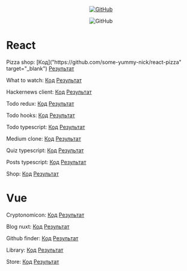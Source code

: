<p align="center">
	<a href="https://github.com/some-yummy-nick?tab=repositories"><img src="https://img.shields.io/github/followers/some-yummy-nick.svg?label=GitHub&style=social" alt="GitHub"></a>
</p>
<p align="center">
	<img src="https://media.giphy.com/media/l3vR9IG7KlnQEAwTe/giphy.gif" alt="GitHub">
</p>

# React
<p>
	Pizza shop: [Код]("https://github.com/some-yummy-nick/react-pizza" target="_blank")
	<a href="https://some-yummy-react-pizza.netlify.app/" target="_blank">Результат</a>
</p>
<p>
	What to watch: <a href="https://github.com/some-yummy-nick/what-to-watch" target="_blank">Код</a>
	<a href="https://some-yummy-what-to-watch.netlify.app/" target="_blank">Результат</a>
</p>
<p>
	Hackernews client: <a href="https://github.com/some-yummy-nick/hackernews-client" target="_blank">Код</a>
	<a href="https://some-yummy-hackernews.netlify.com/" target="_blank">Результат</a>
</p>
<p>
	Todo redux: <a href="https://github.com/some-yummy-nick/todo-redux" target="_blank">Код</a>
	<a href="https://some-yummy-todo-redux.web.app/" target="_blank">Результат</a>
</p>
<p>
	Todo hooks: <a href="https://github.com/some-yummy-nick/todo-hooks" target="_blank">Код</a>
	<a href="https://some-yummy-todo-hooks.netlify.app/" target="_blank">Результат</a>
</p>
<p>
	Todo typescript: <a href="https://github.com/some-yummy-nick/react-ts-todo" target="_blank">Код</a>
	<a href="https://some-yummy-react-ts-todo.netlify.app/" target="_blank">Результат</a>
</p>
<p>
	Medium clone: <a href="https://github.com/some-yummy-nick/medium-clone" target="_blank">Код</a>
	<a href="https://some-yummy-medium-clone.netlify.app/" target="_blank">Результат</a>
</p>
<p>
	Quiz typescript: <a href="https://github.com/some-yummy-nick/react-ts-quiz">Код</a>
	<a href="https://some-yummy-react-ts-quiz.netlify.app/">Результат</a>
</p>
<p>
	Posts typescript: <a href="https://github.com/some-yummy-nick/react-ts-posts" target="_blank">Код</a>
	<a href="https://some-yummy-react-ts-posts.netlify.app/" target="_blank">Результат</a>
</p>
<p>
	Shop: <a href="https://github.com/some-yummy-nick/react-shop" target="_blank">Код</a>
	<a href="https://yeffasol-shop.netlify.app/" target="_blank">Результат</a>
</p>

# Vue
<p>
	Cryptonomicon: <a href="https://github.com/some-yummy-nick/vue-cryptonomicon" target="_blank">Код</a>
	<a href="https://some-yummy-cryptonomicon.netlify.app/" target="_blank">Результат</a>
</p>
<p>
	Blog nuxt: <a href="https://github.com/some-yummy-nick/vue-blog-nuxt" target="_blank">Код</a>
	<a href="https://some-yummy-vue-blog-nuxt.netlify.app/" target="_blank">Результат</a>
</p>
<p>
	Github finder: <a href="https://github.com/some-yummy-nick/vue-github-finder" target="_blank">Код</a>
	<a href="https://some-yummy-vue-github-finder.netlify.app/" target="_blank">Результат</a>
</p>
<p>
	Library: <a href="https://github.com/some-yummy-nick/vue-library" target="_blank">Код</a>
	<a href="https://some-yummy-vue-library.netlify.app/" target="_blank">Результат</a>
</p>
<p>
	Store: <a href="https://github.com/some-yummy-nick/vue-store" target="_blank">Код</a>
	<a href="https://some-yummy-vue-store.netlify.app/" target="_blank">Результат</a>
</p>
